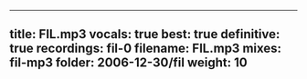 
---
title: FIL.mp3
vocals: true
best: true
definitive: true
recordings: fil-0
filename: FIL.mp3
mixes: fil-mp3
folder: 2006-12-30/fil
weight: 10
---
